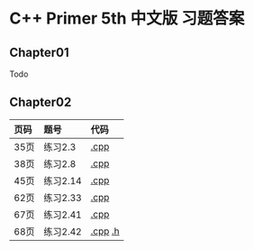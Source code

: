 # C++ Primer 5th 中文版 习题答案
## Chapter01
Todo

## Chapter02

| 页码 | 题号 | 代码 |
| :------| :------ | :------ |
|  35页  |  练习2.3  | [.cpp](./Chapter02/ch02_03.cpp) |
|  38页  |  练习2.8  | [.cpp](./Chapter02/ch02_08.cpp) |
|  45页  |  练习2.14  | [.cpp](./Chapter02/ch02_14.cpp) |
|  62页  |  练习2.33  | [.cpp](./Chapter02/ch02_33.cpp) |
|  67页  |  练习2.41  | [.cpp](./Chapter02/ch02_41.cpp) |
|  68页  |  练习2.42  | [.cpp](./Chapter02/ch02_42.cpp) [.h](./Chapter02/ch02_42.h) |